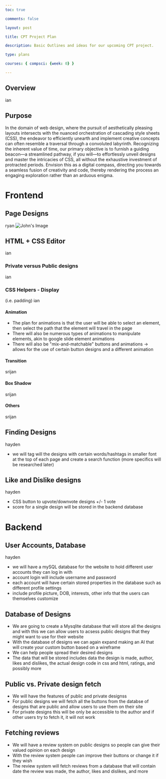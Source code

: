 ```yaml
---
toc: true

comments: false

layout: post

title: CPT Project Plan

description: Basic Outlines and ideas for our upcoming CPT project.

type: plans

courses: { compsci: {week: 0} }

---
```


## Overview

ian

## Purpose
In the domain of web design, where the pursuit of aesthetically pleasing layouts intersects with the nuanced
orchestration of cascading style sheets (CSS), the endeavor to efficiently unearth and implement creative
concepts can often resemble a traversal through a convoluted labyrinth. Recognizing the inherent value of
time, our primary objective is to furnish a guiding beacon—a streamlined pathway, if you will—to effortlessly
unveil designs and master the intricacies of CSS, all without the exhaustive investment of protracted periods.
Envision this as a digital compass, directing you towards a seamless fusion of creativity and code, thereby
rendering the process an engaging exploration rather than an arduous enigma.

# Frontend
## Page Designs

ryan
![John's Image](https://files.slack.com/files-pri/TUDAF53UJ-F06B415HR6C/john.png)


## HTML + CSS Editor

ian

### Private versus Public designs

ian

### CSS Helpers - Display

(i.e. padding)
ian

#### Animation

- The plan for animations is that the user will be able to select an element, then select the path that the element will travel in the page
- There will also be numerous types of animations to manipulate elements, akin to google slide element animations
- There will also be "mix-and-matchable" buttons and animations -> allows for the use of certain button designs and a different animation

#### Transition

srijan

#### Box Shadow

srijan

#### Others

srijan

## Finding Designs

hayden

- we will tag will the designs with certain words/hashtags in smaller font at the top of each page and create a search function (more specifics will be researched later)

## Like and Dislike designs

hayden

- CSS button to upvote/downvote designs +/- 1 vote
- score for a single design will be stored in the backend database

# Backend

## User Accounts, Database

hayden

- we will have a mySQL database for the website to hold different user accounts they can log in with
- account login will include username and password
- each account will have certain stored properties in the database such as different profile settings
- include profile picture, DOB, interests, other info that the users can themselves customize

## Database of Designs
- We are going to create a Mysqlite database that will store all the designs and with this we can allow users to acsess public designs that they might want to use for their website
- With the database of designs we can again expand making an AI that will create your custom button based on a wireframe
- We can help people spread their desired designs
- The data that will be stored includes data the design is made, author, likes and dislikes, the actual design code in css and html, ratings, and possibly more

## Public vs. Private design fetch
- We will have the features of public and private designss
- For public designs we will fetch all the buttons from the databse of designs that are public and allow users to use them on their site
- For private designs this will be only be accessible to the author and if other users try to fetch it, it will not work

## Fetching reviews
- We will have a review system on public designs so people can give their valued opinion on each design
- With the review system people can improve their buttons or change it if they wish
- The review system will fetch reviews from a database that will contain date the review was made, the author, likes and dislikes, and more
